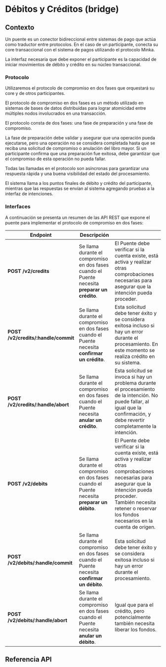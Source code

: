 # Débitos y Créditos (bridge)

## Contexto

Un puente es un conector bidireccional entre sistemas de pago que actúa como traductor entre protocolos. En el caso de un participante, conecta su core transaccional con el sistema de pagos utilizando el protocolo Minka.

La interfaz necesaria que debe exponer el participante es la capacidad de iniciar movimientos de débito y crédito en su núcleo transaccional.

### Protocolo

Utilizaremos el protocolo de compromiso en dos fases que orquestará su core y de otros participantes.

El protocolo de compromiso en dos fases es un método utilizado en sistemas de bases de datos distribuidas para lograr atomicidad entre múltiples nodos involucrados en una transacción.

El protocolo consta de dos fases: una fase de preparación y una fase de compromiso.

La fase de preparación debe validar y asegurar que una operación pueda ejecutarse, pero una operación no se considera completada hasta que se reciba una solicitud de compromiso o anulación del libro mayor. Si un participante confirma que una preparación fue exitosa, debe garantizar que el compromiso de esta operación no pueda fallar.

Todas las llamadas en el protocolo son asíncronas para garantizar una respuesta rápida y una buena visibilidad del estado del procesamiento.

El sistema llama a los puntos finales de débito y crédito del participante, mientras que las respuestas se envían al sistema agregando pruebas a la interfaz de intenciones.

### Interfaces

A continuación se presenta un resumen de las API REST que expone el puente para implementar el protocolo de compromiso en dos fases:

<table><thead><tr><th width="201">Endpoint</th><th>Descripción</th><th></th></tr></thead><tbody><tr><td><strong>POST /v2/credits</strong></td><td>Se llama durante el compromiso en dos fases cuando el Puente necesita <strong>preparar un crédito</strong>. </td><td>El Puente debe verificar si la cuenta existe, está activa y realizar otras comprobaciones necesarias para asegurar que la intención pueda proceder.</td></tr><tr><td><strong>POST /v2/credits/:handle/commit</strong></td><td>Se llama durante el compromiso en dos fases cuando el Puente necesita <strong>confirmar un crédito</strong>. </td><td>Esta solicitud debe tener éxito y se considera exitosa incluso si hay un error durante el procesamiento. En este momento se realiza crédito en su sistema. </td></tr><tr><td><strong>POST /v2/credits/:handle/abort</strong></td><td>Se llama durante el compromiso en dos fases cuando el Puente necesita <strong>anular un crédito</strong>. </td><td>Esta solicitud se invoca si hay un problema durante el procesamiento de la intención. No puede fallar, al igual que la confirmación, y debe revertir completamente la intención.</td></tr><tr><td><strong>POST /v2/debits</strong></td><td>Se llama durante el compromiso en dos fases cuando el Puente necesita <strong>preparar un débito</strong>. </td><td>El Puente debe verificar si la cuenta existe, está activa y realizar otras comprobaciones necesarias para asegurar que la intención pueda proceder. También necesita retener o reservar los fondos necesarios en la cuenta de origen.</td></tr><tr><td><strong>POST /v2/debits/:handle/commit</strong></td><td>Se llama durante el compromiso en dos fases cuando el Puente necesita <strong>confirmar un débito</strong>.</td><td>Esta solicitud debe tener éxito y se considera exitosa incluso si hay un error durante el procesamiento. </td></tr><tr><td><strong>POST /v2/debits/:handle/abort</strong></td><td>Se llama durante el compromiso en dos fases cuando el Puente necesita <strong>anular un débito</strong>.</td><td>Igual que para el crédito, pero potencialmente también necesita liberar los fondos.</td></tr></tbody></table>

## Referencia API
